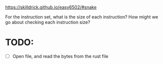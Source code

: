 https://skilldrick.github.io/easy6502/#snake

For the instruction set, what is the size of each instruction?
How might we go about checking each instruction size?


# TODO:
- [ ] Open file, and read the bytes from the rust file 
